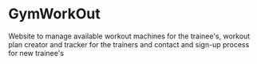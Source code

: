 # GymWorkOut
Website to manage available workout machines for the trainee's, workout plan creator and tracker for the trainers and contact and sign-up process for new trainee's
